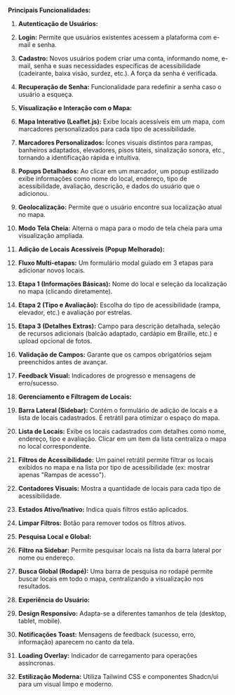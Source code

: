 **Principais Funcionalidades:**

1. **Autenticação de Usuários:**

1. **Login:** Permite que usuários existentes acessem a plataforma com e-mail e senha.
2. **Cadastro:** Novos usuários podem criar uma conta, informando nome, e-mail, senha e suas necessidades específicas de acessibilidade (cadeirante, baixa visão, surdez, etc.). A força da senha é verificada.
3. **Recuperação de Senha:** Funcionalidade para redefinir a senha caso o usuário a esqueça.



2. **Visualização e Interação com o Mapa:**

1. **Mapa Interativo (Leaflet.js):** Exibe locais acessíveis em um mapa, com marcadores personalizados para cada tipo de acessibilidade.
2. **Marcadores Personalizados:** Ícones visuais distintos para rampas, banheiros adaptados, elevadores, pisos táteis, sinalização sonora, etc., tornando a identificação rápida e intuitiva.
3. **Popups Detalhados:** Ao clicar em um marcador, um popup estilizado exibe informações como nome do local, endereço, tipo de acessibilidade, avaliação, descrição, e dados do usuário que o adicionou.
4. **Geolocalização:** Permite que o usuário encontre sua localização atual no mapa.
5. **Modo Tela Cheia:** Alterna o mapa para o modo de tela cheia para uma visualização ampliada.



3. **Adição de Locais Acessíveis (Popup Melhorado):**

1. **Fluxo Multi-etapas:** Um formulário modal guiado em 3 etapas para adicionar novos locais.

1. **Etapa 1 (Informações Básicas):** Nome do local e seleção da localização no mapa (clicando diretamente).
2. **Etapa 2 (Tipo e Avaliação):** Escolha do tipo de acessibilidade (rampa, elevador, etc.) e avaliação por estrelas.
3. **Etapa 3 (Detalhes Extras):** Campo para descrição detalhada, seleção de recursos adicionais (balcão adaptado, cardápio em Braille, etc.) e upload opcional de fotos.



2. **Validação de Campos:** Garante que os campos obrigatórios sejam preenchidos antes de avançar.
3. **Feedback Visual:** Indicadores de progresso e mensagens de erro/sucesso.



4. **Gerenciamento e Filtragem de Locais:**

1. **Barra Lateral (Sidebar):** Contém o formulário de adição de locais e a lista de locais cadastrados. É retrátil para otimizar o espaço do mapa.
2. **Lista de Locais:** Exibe os locais cadastrados com detalhes como nome, endereço, tipo e avaliação. Clicar em um item da lista centraliza o mapa no local correspondente.
3. **Filtros de Acessibilidade:** Um painel retrátil permite filtrar os locais exibidos no mapa e na lista por tipo de acessibilidade (ex: mostrar apenas "Rampas de acesso").

1. **Contadores Visuais:** Mostra a quantidade de locais para cada tipo de acessibilidade.
2. **Estados Ativo/Inativo:** Indica quais filtros estão aplicados.
3. **Limpar Filtros:** Botão para remover todos os filtros ativos.



4. **Pesquisa Local e Global:**

1. **Filtro na Sidebar:** Permite pesquisar locais na lista da barra lateral por nome ou endereço.
2. **Busca Global (Rodapé):** Uma barra de pesquisa no rodapé permite buscar locais em todo o mapa, centralizando a visualização nos resultados.






5. **Experiência do Usuário:**

1. **Design Responsivo:** Adapta-se a diferentes tamanhos de tela (desktop, tablet, mobile).
2. **Notificações Toast:** Mensagens de feedback (sucesso, erro, informação) aparecem no canto da tela.
3. **Loading Overlay:** Indicador de carregamento para operações assíncronas.
4. **Estilização Moderna:** Utiliza Tailwind CSS e componentes Shadcn/ui para um visual limpo e moderno.
